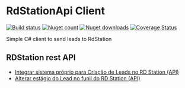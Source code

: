 # RdStationApi Client
[![Build status](https://ci.appveyor.com/api/projects/status/a88qv14kqynn6b7x?svg=true)](https://ci.appveyor.com/project/FortesTecnologia/rsstationapi)
[![Nuget count](http://img.shields.io/nuget/v/RdStationApi.Client.svg)](http://www.nuget.org/packages/RdStationApi.Client/)
[![Nuget downloads](http://img.shields.io/nuget/dt/RdStationApi.Client.svg)](http://www.nuget.org/packages/RdStationApi.Client/)
[![Coverage Status](https://coveralls.io/repos/fortesinformatica/RdStationApi/badge.svg?branch=master&service=github)](https://coveralls.io/github/fortesinformatica/RdStationApi?branch=master)


Simple C# client to send leads to RdStation


## RDStation rest API

- [Integrar sistema próprio para Criação de Leads no RD Station (API)](http://ajuda.rdstation.com.br/hc/pt-br/articles/200310589--Integrar-sistema-pr%C3%B3prio-para-Cria%C3%A7%C3%A3o-de-Leads-no-RD-Station-API-)
- [Alterar estágio do Lead no funil do RD Station (API)](http://ajuda.rdstation.com.br/hc/pt-br/articles/200310699-Alterar-est%C3%A1gio-do-Lead-no-funil-do-RD-Station-API-)
